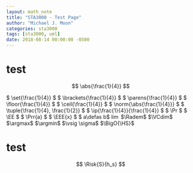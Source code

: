 ```yaml
---
layout: math_note
title: "STA3000 - Test Page"
author: "Michael J. Moon"
categories: sta3000
tags: [sta3000, uml]
date: 2018-08-14 00:00:00 -0500
---
```


# test

$$ \abs{\frac{1}{4}} $$

$ \set{\frac{1}{4}} $
$ \brackets{\frac{1}{4}} $
$ \parens{\frac{1}{4}} $
$ \floor{\frac{1}{4}} $
$ \ceil{\frac{1}{4}} $
$ \norm{\abs{\frac{1}{4}}} $
$ \tuple{\frac{1}{4}, \frac{1}{2}} $
$ \ip{\frac{1}{4}}{\frac{1}{4}} $
$ \Pr $
$ \EE $
$ \Prr{a} $
$ \EEE{x} $
$ a\defas b$
$\lim$
$\Radem$
$\VCdim$
$\argmax$
$\argmin$
$\vsig \sigma$
$\BigO{\HS}$
# test

$$ \Risk{S}{h_s} $$
